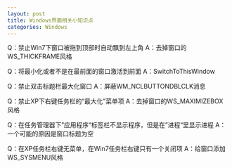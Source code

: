 ```yaml
---
layout: post
title: Windows界面相关小知识点
categories: Windows
---
```


Q：禁止Win7下窗口被拖到顶部时自动飘到左上角
A：去掉窗口的WS_THICKFRAME风格

Q：将最小化或者不是在最前面的窗口激活到前面
A：SwitchToThisWindow

Q：禁止双击标题栏最大化窗口
A：屏蔽WM_NCLBUTTONDBLCLK消息

Q：禁止XP下右键任务栏的“最大化”菜单项
A：去掉窗口的WS_MAXIMIZEBOX风格

Q：在任务管理器下”应用程序“标签栏不显示程序，但是在”进程“里显示进程
A：一个可能的原因是窗口标题为空

Q：在XP任务栏右键无菜单，在Win7任务栏右键只有一个关闭项
A：给窗口添加WS_SYSMENU风格
